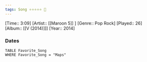 ```yaml
---
tags: Song ⭐⭐⭐⭐⭐ 💛
---
```

[Time:: 3:09]
[Artist:: [[Maroon 5]] ]
[Genre:: Pop Rock]
[Played:: 26]
[Album:: [[V (2014)]]]
[Year:: 2014]
### Dates
````dataview
TABLE Favorite_Song
WHERE Favorite_Song = "Maps"
````